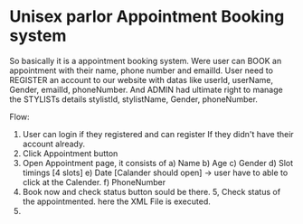 # Unisex parlor Appointment Booking system
So basically it is a appointment booking system. Were user can BOOK an appointment with their name, phone number and emailId. User need to REGISTER an account to our website with datas like userId, userName, Gender, emailId, phoneNumber. And ADMIN had ultimate right to manage the STYLISTs details stylistId, stylistName, Gender, phoneNumber.

Flow:
1. User can login if they registered and can register If they didn't have their account already.
2. Click Appointment button
3. Open Appointment page, it consists of 
    a) Name
    b) Age
    c) Gender
    d) Slot timings [4 slots]
    e) Date [Calander should open] -> user have to able to click at the Calender.
    f) PhoneNumber
4. Book now and check status button sould be there.
5, Check status of the appointmented. here the XML File is executed.
6. 